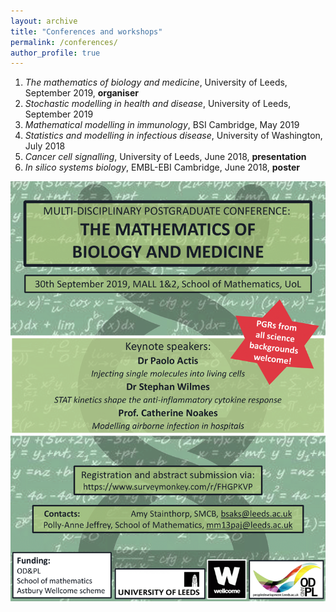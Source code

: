 ```yaml
---
layout: archive
title: "Conferences and workshops"
permalink: /conferences/
author_profile: true
---
```


1. *The mathematics of biology and medicine*, University of Leeds, September 2019, **organiser**
2. *Stochastic modelling in health and disease*, University of Leeds, September 2019
3. *Mathematical modelling in immunology*, BSI Cambridge, May 2019
4. *Statistics and modelling in infectious disease*, University of Washington, July 2018
5. *Cancer cell signalling*, University of Leeds, June 2018, **presentation**
6. *In silico systems biology*, EMBL-EBI Cambridge, June 2018, **poster**

<img src="/images/Math_bio.png?raw=true"/>
